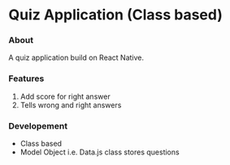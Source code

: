# Quiz Application (Class based)
### About
A quiz application build on React Native.
### Features
1. Add score for right answer
2. Tells wrong and right answers
### Developement
* Class based
* Model Object i.e. Data.js class stores questions
